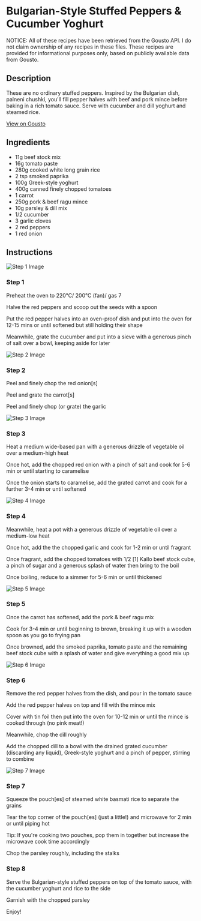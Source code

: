 # Bulgarian-Style Stuffed Peppers & Cucumber Yoghurt

NOTICE: All of these recipes have been retrieved from the Gousto API. I do not claim ownership of any recipes in these files. These recipes are provided for informational purposes only, based on publicly available data from Gousto.

## Description

These are no ordinary stuffed peppers. Inspired by the Bulgarian dish, palneni chushki, you'll fill pepper halves with beef and pork mince before baking in a rich tomato sauce. Serve with cucumber and dill yoghurt and steamed rice.

[View on Gousto](https://www.gousto.co.uk/recipes/cookbook/bulgarian-style-stuffed-peppers-cucumber-yoghurt)

## Ingredients

- 11g beef stock mix
- 16g tomato paste
- 280g cooked white long grain rice
- 2 tsp smoked paprika
- 100g Greek-style yoghurt
- 400g canned finely chopped tomatoes
- 1 carrot
- 250g pork & beef ragu mince
- 10g parsley & dill mix
- 1/2 cucumber
- 3 garlic cloves
- 2 red peppers
- 1 red onion

## Instructions

![Step 1 Image](https://production-media.gousto.co.uk/cms/recipe-step-image/step-1-1603366038694-x200.jpg)

### Step 1

Preheat the oven to 220°C/ 200°C (fan)/ gas 7

Halve the red peppers and scoop out the seeds with a spoon

Put the red pepper halves into an oven-proof dish and put into the oven for 12-15 mins or until softened but still holding their shape

Meanwhile, grate the cucumber and put into a sieve with a generous pinch of salt over a bowl, keeping aside for later

![Step 2 Image](https://production-media.gousto.co.uk/cms/recipe-step-image/step-2-1603366064727-x200.jpg)

### Step 2

Peel and finely chop the red onion<span class="text-danger">[s]</span>

Peel and grate the carrot<span class="text-danger">[s]</span>

Peel and finely chop (or grate) the garlic

![Step 3 Image](https://production-media.gousto.co.uk/cms/recipe-step-image/Step-3-1603366077436-x200.jpg)

### Step 3

Heat a medium wide-based pan with a generous drizzle of vegetable oil over a medium-high heat

Once hot, add the chopped red onion with a pinch of salt and cook for 5-6 min or until starting to caramelise

Once the onion starts to caramelise, add the grated carrot and cook for a further 3-4 min or until softened

![Step 4 Image](https://production-media.gousto.co.uk/cms/recipe-step-image/step-4-1603366092633-x200.jpg)

### Step 4

Meanwhile, heat a pot with a generous drizzle of vegetable oil over a medium-low heat

Once hot, add the the chopped garlic and cook for 1-2 min or until fragrant

Once fragrant, add the chopped tomatoes with 1/2<span class="text-danger"> [1]</span> Kallo beef stock cube, a pinch of sugar and a generous splash of water then bring to the boil

Once boiling, reduce to a simmer for 5-6 min or until thickened

![Step 5 Image](https://production-media.gousto.co.uk/cms/recipe-step-image/step-5-1603366114187-x200.jpg)

### Step 5

Once the carrot has softened, add the pork & beef ragu mix

Cook for 3-4 min or until beginning to brown, breaking it up with a wooden spoon as you go to frying pan

Once browned, add the smoked paprika, tomato paste and the remaining beef stock cube with a splash of water and give everything a good mix up

![Step 6 Image](https://production-media.gousto.co.uk/cms/recipe-step-image/Step-6-1603366145157-x200.jpg)

### Step 6

Remove the red pepper halves from the dish, and pour in the tomato sauce

Add the red pepper halves on top and fill with the mince mix

Cover with tin foil then put into the oven for 10-12 min or until the mince is cooked through (no pink meat!)

Meanwhile, chop the dill roughly

Add the chopped dill to a bowl with the drained grated cucumber (discarding any liquid), Greek-style yoghurt and a pinch of pepper, stirring to combine

![Step 7 Image](https://production-media.gousto.co.uk/cms/recipe-step-image/step-7-1603366221237-x200.jpg)

### Step 7

Squeeze the pouch<span class="text-danger">[es]</span> of steamed white basmati rice to separate the grains

Tear the top corner of the pouch<span class="text-danger">[es] </span>(just a little!) and microwave for 2 min or until piping hot

Tip: If you're cooking two pouches, pop them in together but increase the microwave cook time accordingly

Chop the parsley roughly, including the stalks

### Step 8

Serve the Bulgarian-style stuffed peppers on top of the tomato sauce, with the cucumber yoghurt and rice to the side

Garnish with the chopped parsley

Enjoy!

